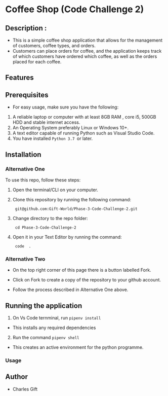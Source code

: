  # Coffee Shop (Code Challenge 2)


## Description :
 - This is a simple coffee shop application that allows for the management of customers, coffee types, and orders.
 - Customers can place orders for coffee, and the application keeps track of which customers have ordered which coffee, as well as the orders placed for each coffee.

 ## Features
 
 ## Prerequisites
  - For easy usage, make sure you have the following:
   
   1. A reliable laptop or computer with at least 8GB RAM , core i5, 500GB HDD and stable internet access.
2. An Operating System preferably Linux or Windows 10+.
3. A text editor capable of running Python such as Visual Studio Code.
4. You have installed `Python 3.7 `or later.


## Installation

### Alternative One

To use this repo, follow these steps:

1. Open the terminal/CLI on your computer.
2. Clone this repository by running the following command:

        git@github.com:Gift-World/Phase-3-Code-Challenge-2.git

3. Change directory to the repo folder:

        cd Phase-3-Code-Challenge-2

4. Open it in your Text Editor by running the command:

        code  .




### Alternative Two

- On the top right corner of this page there is a button labelled Fork.

- Click on Fork to create a copy of the repository to your github account.

- Follow the process described in Alternative One above.


## Running the application

1. On Vs Code ternminal, run `pipenv install`

- This installs any required dependencies
2. Run the command `pipenv shell`

- This creates an active environment for the python programme.

### Usage
   

## Author
 - Charles Gift           




        
 
